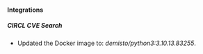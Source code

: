 #### Integrations
##### CIRCL CVE Search
- Updated the Docker image to: *demisto/python3:3.10.13.83255*.
